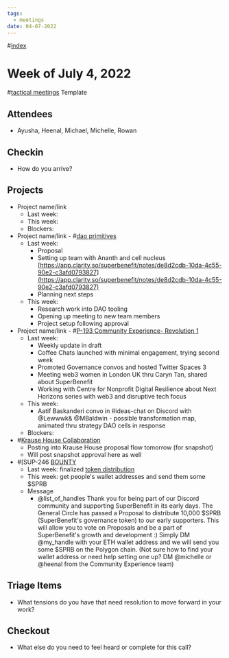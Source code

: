 ```yaml
---
tags:
  - meetings
date: 04-07-2022
---
```

#[index](notes/general-circle/old-gc-meetings/index.md) 
# Week of July 4, 2022
#[tactical meetings](/notes/archive/clarity/Tags/tactical%20meetings.md) Template
## Attendees
- Ayusha, Heenal, Michael, Michelle, Rowan

## Checkin
- How do you arrive?


## Projects
- Project name/link
	- Last week:
	- This week:
	- Blockers:
- Project name/link - #[dao primitives](/notes/archive/clarity/Tags/dao%20primitives.md) 
	- Last week: 
		- Proposal 
		- Setting up team with Ananth and cell nucleus [https://app.clarity.so/superbenefit/notes/de8d2cdb-10da-4c55-90e2-c3afd0793827](https://app.clarity.so/superbenefit/notes/de8d2cdb-10da-4c55-90e2-c3afd0793827) 
		- Planning next steps
	- This week:
		- Research work into DAO tooling 
		- Opening up meeting to new team members
		- Project setup following approval
- Project name/link - #[P-193 Community Experience- Revolution 1](P-193%20Community%20Experience-%20Revolution%201) 
	- Last week:
		- Weekly update in draft
		- Coffee Chats launched with minimal engagement, trying second week
		- Promoted Governance convos and hosted Twitter Spaces 3
		- Meeting web3 women in London UK thru Caryn Tan, shared about SuperBenefit
		- Working with Centre for Nonprofit Digital Resilience about Next Horizons series with web3 and disruptive tech focus
	- This week:
		- Aatif Baskanderi convo in #ideas-chat on Discord with @Lewwwk& @MBaldwin - possible transformation map, animated thru strategy DAO cells in response
	- Blockers:
- #[Krause House Collaboration](Krause%20House%20Collaboration) 
	- Posting into Krause House proposal flow tomorrow (for snapshot)
	- Will post snapshot approval here as well
- #[SUP-246 [BOUNTY](SUP-246%20[BOUNTY) 
	- Last week: finalized [token distribution](https://docs.google.com/spreadsheets/d/1woeSHgViAYAxzIqYUQIz9cdPBR4J8vro5EGfM4OY1yU/edit#gid=0)
	- This week: get people's wallet addresses and send them some $SPRB
	- Message
		- @list_of_handles Thank you for being part of our Discord community and supporting SuperBenefit in its early days. The General Circle has passed a Proposal to distribute 10,000 $SPRB (SuperBenefit's governance token) to our early supporters. This will allow you to vote on Proposals and be a part of SuperBenefit's growth and development :) Simply DM @my_handle with your ETH wallet address and we will send you some $SPRB on the Polygon chain. (Not sure how to find your wallet address or need help setting one up? DM @michelle or @heenal from the Community Experience team)

## Triage Items
- What tensions do you have that need resolution to move forward in your work?

## Checkout
- What else do you need to feel heard or complete for this call?

